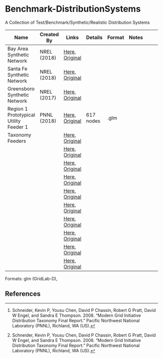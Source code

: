 # Benchmark-DistributionSystems
A Collection of Test/Benchmark/Synthetic/Realistic Distribution Systems



| Name | Created By | Links | Details | Format | Notes |      |      |      | References |
| ---- | ---- | ---- | ---- | ---- | ---- | ---- | ---- | ---- | ---- |
| Bay Area Synthetic Network | NREL (2018) | [Here](), [Original](https://egriddata.org/dataset/bay-area-synthetic-network) |      |      |      |      |      |      |      |
| Santa Fe Synthetic Network | NREL (2018) | [Here](), [Original](https://egriddata.org/dataset/santa-fe-synthetic-network) |      |      |      |      |      |      |      |
| Greensboro Synthetic Network | NREL (2017) | [Here](), [Original](https://egriddata.org/dataset/greensboro-synthetic-network) |      |      |      |      |      |      |      |
| Region 1 Prototypical Utility Feeder 1 | PNNL (2018) | [Here](./PNNL/R1UtilityFeeder1/R1-12.47-1.glm), [Original](https://egriddata.org/dataset/region-1-prototypical-utility-feeder-1) | 617 nodes | .glm |      |      |      |      | [^Schneider2008] |
| Taxonomy Feeders |      | [Here](./PNNL/TaxonomyFeeders/), [Original](https://egriddata.org/dataset/taxonomy-feeders) |      |      |      |      |      |      | [^Schneider2008] |
|      |      | [Here](), [Original]() |      |      |      |      |      |      |      |
|      |      | [Here](), [Original]() |      |      |      |      |      |      |      |
|      |      | [Here](), [Original]() |      |      |      |      |      |      |      |
|      |      | [Here](), [Original]() |      |      |      |      |      |      |      |
|      |      | [Here](), [Original]() |      |      |      |      |      |      |      |
|      |      | [Here](), [Original]() |      |      |      |      |      |      |      |
|      |      | [Here](), [Original]() |      |      |      |      |      |      |      |
|      |      | [Here](), [Original]() |      |      |      |      |      |      |      |
|      |      | [Here](), [Original]() |      |      |      |      |      |      |      |



Formats: glm (GridLab-D), 


## References
[^Schneider2008]: Schneider, Kevin P, Yousu Chen, David P Chassin, Robert G Pratt, David W Engel, and Sandra E Thompson. 2008. “Modern Grid Initiative Distribution Taxonomy Final Report.” Pacific Northwest National Laboratory (PNNL), Richland, WA (US).